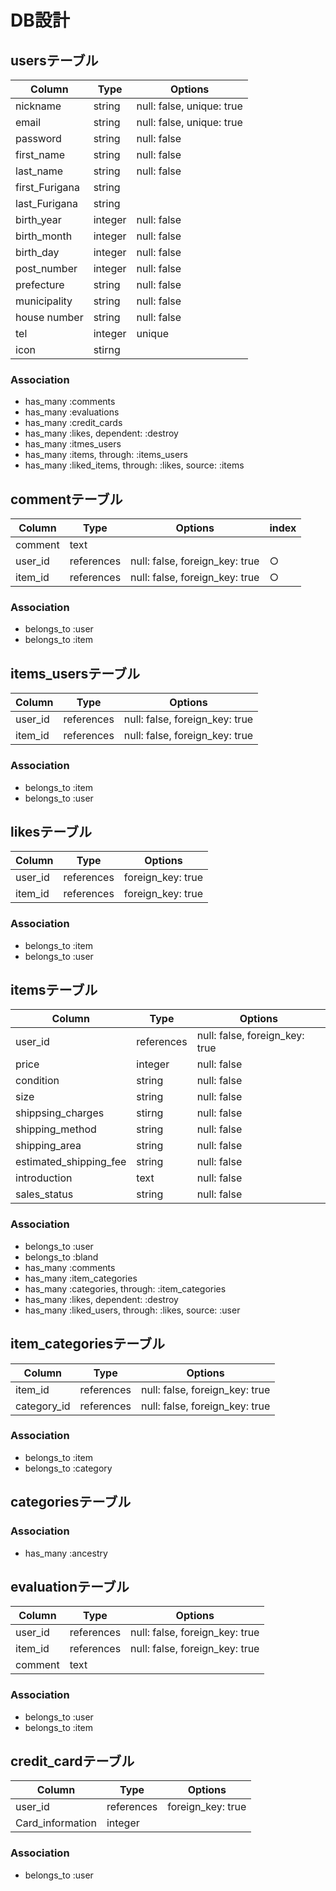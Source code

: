 # DB設計
 
## usersテーブル
|Column|Type|Options|
|------|----|-------|
|nickname|string|null: false, unique: true|
|email|string|null: false, unique: true|
|password|string|null: false|
|first_name|string|null: false|
|last_name|string|null: false|
|first_Furigana|string|
|last_Furigana|string|
|birth_year|integer|null: false|
|birth_month|integer|null: false|
|birth_day|integer|null: false|
|post_number|integer|null: false|
|prefecture|string|null: false|
|municipality|string|null: false|
|house number|string|null: false|
|tel|integer|unique|
|icon|stirng|
 
### Association
- has_many :comments
- has_many :evaluations
- has_many :credit_cards
- has_many :likes, dependent: :destroy
- has_many :itmes_users
- has_many :items, through: :items_users
- has_many :liked_items, through: :likes, source: :items
 
## commentテーブル
|Column|Type|Options|index|
|------|----|-------|-----|
|comment|text|
|user_id|references|null: false, foreign_key: true|○|
|item_id|references|null: false, foreign_key: true|○|
 
### Association
- belongs_to :user
- belongs_to :item
 
## items_usersテーブル
|Column|Type|Options|
|------|----|-------|
|user_id|references|null: false, foreign_key: true|
|item_id|references|null: false, foreign_key: true|
 
### Association
- belongs_to :item
- belongs_to :user
 
## likesテーブル
|Column|Type|Options|
|------|----|-------|
|user_id|references|foreign_key: true|
|item_id|references|foreign_key: true|
 
### Association
- belongs_to :item
- belongs_to :user
 
## itemsテーブル
|Column|Type|Options|
|------|----|-------|
|user_id|references|null: false, foreign_key: true|
|price|integer|null: false|
|condition|string|null: false|
|size|string|null: false|
|shippsing_charges|stirng|null: false|
|shipping_method|string|null: false|
|shipping_area|string|null: false|
|estimated_shipping_fee|string|null: false|
|introduction|text|null: false|
|sales_status|string|null: false|
 
###  Association
- belongs_to :user
- belongs_to :bland
- has_many :comments
- has_many :item_categories
- has_many :categories, through: :item_categories
- has_many :likes, dependent: :destroy
- has_many :liked_users, through: :likes, source: :user
## item_categoriesテーブル
|Column|Type|Options|
|------|----|-------|
|item_id|references|null: false, foreign_key: true|
|category_id|references|null: false, foreign_key: true|
 
### Association
- belongs_to :item
- belongs_to :category
 
## categoriesテーブル
 
### Association
- has_many :ancestry
 
 
## evaluationテーブル
|Column|Type|Options|
|------|----|-------|
|user_id|references|null: false, foreign_key: true|
|item_id|references|null: false, foreign_key: true|
|comment|text|
 
### Association
- belongs_to :user
- belongs_to :item
 
 
## credit_cardテーブル
|Column|Type|Options|
|------|----|-------|
|user_id|references|foreign_key: true|
|Card_information|integer|
 
### Association
- belongs_to :user
